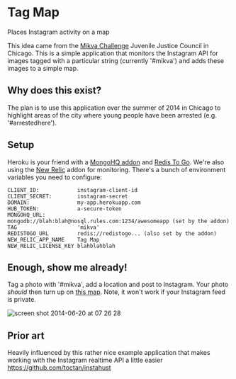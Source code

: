 Tag Map
======

Places Instagram activity on a map

This idea came from the [Mikva Challenge](http://www.mikvachallenge.org/) Juvenile Justice Council in Chicago. This is a simple application that monitors the Instagram API for images tagged with a particular string (currently '#mikva') and adds these images to a simple map.

## Why does this exist?

The plan is to use this application over the summer of 2014 in Chicago to highlight areas of the city where young people have been arrested (e.g. '#arrestedhere').

## Setup

Heroku is your friend with a [MongoHQ addon](https://addons.heroku.com/mongohq) and [Redis To Go](https://addons.heroku.com/redistogo). We're also using the [New Relic](https://addons.heroku.com/newrelic) addon for monitoring. There's a bunch of environment variables you need to configure:

```
CLIENT_ID:            instagram-client-id
CLIENT_SECRET:        instagram-secret
DOMAIN:               my-app.herokuapp.com
HUB_TOKEN:            a-secure-token
MONGOHQ_URL:          mongodb://blah:blah@nosql.rules.com:1234/awesomeapp (set by the addon)
TAG                   'mikva'
REDISTOGO_URL         redis://redistogo... (also set by the addon)
NEW_RELIC_APP_NAME    Tag Map
NEW_RELIC_LICENSE_KEY blahblahblah
```

## Enough, show me already!

Tag a photo with '#mikva', add a location and post to Instagram. Your photo *should* then turn up on [this map](http://tag-map.herokuapp.com/map). Note, it won't work if your Instagram feed is private.

![screen shot 2014-06-20 at 07 26 28](https://cloud.githubusercontent.com/assets/4483/3337108/d600b704-f844-11e3-852c-18e86c619a40.png)


## Prior art

Heavily influenced by this rather nice example application that makes working with the Instagram realtime API a little easier https://github.com/toctan/instahust
